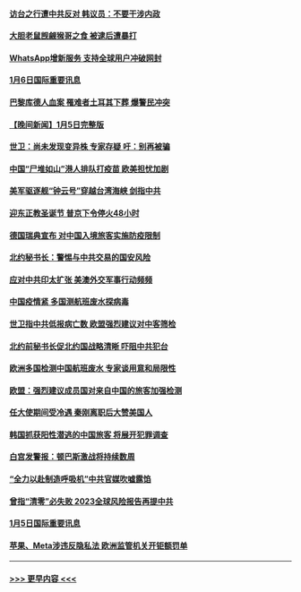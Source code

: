 #### [访台之行遭中共反对 韩议员：不要干涉内政](../pages/prog202/a103618472.md?t=01070343) 
#### [大胆老鼠觊觎猴哥之食 被逮后遭暴打](../pages/prog202/a103618467.md?t=01070343) 
#### [WhatsApp增新服务 支持全球用户冲破网封](../pages/prog202/a103618456.md?t=01070343) 
#### [1月6日国际重要讯息](../pages/prog202/a103618485.md?t=01070343) 
#### [巴黎库德人血案 罹难者土耳其下葬 爆警民冲突](../pages/prog202/a103618432.md?t=01070343) 
#### [【晚间新闻】1月5日完整版](../pages/prog202/a103618214.md?t=01070343) 
#### [世卫：尚未发现变异株 专家存疑 吁：别再被骗](../pages/prog202/a103618272.md?t=01070343) 
#### [中国“尸堆如山”港人排队打疫苗 欧美担忧加剧](../pages/prog202/a103618275.md?t=01070343) 
#### [美军驱逐舰“钟云号”穿越台湾海峡 剑指中共](../pages/prog202/a103618180.md?t=01070343) 
#### [迎东正教圣诞节 普京下令停火48小时](../pages/prog202/a103618102.md?t=01070343) 
#### [德国瑞典宣布 对中国入境旅客实施防疫限制](../pages/prog202/a103618095.md?t=01070343) 
#### [北约秘书长：警惕与中共交易的国安风险](../pages/prog202/a103618104.md?t=01070343) 
#### [应对中共印太扩张 美澳外交军事行动频频](../pages/prog202/a103618108.md?t=01070343) 
#### [中国疫情紧 多国测航班废水探病毒](../pages/prog202/a103618097.md?t=01070343) 
#### [世卫指中共低报病亡数 欧盟强烈建议对中客筛检](../pages/prog202/a103617864.md?t=01070343) 
#### [北约前秘书长促北约国战略清晰 吓阻中共犯台](../pages/prog202/a103617866.md?t=01070343) 
#### [欧洲多国检测中国航班废水 专家谈用意和局限性](../pages/prog202/a103617845.md?t=01070343) 
#### [欧盟：强烈建议成员国对来自中国的旅客加强检测](../pages/prog202/a103617735.md?t=01070343) 
#### [任大使期间受冷遇 秦刚离职后大赞美国人](../pages/prog202/a103617575.md?t=01070343) 
#### [韩国抓获阳性潜逃的中国旅客 将展开犯罪调查](../pages/prog202/a103617691.md?t=01070343) 
#### [白宫发警报：顿巴斯激战将持续数周](../pages/prog202/a103617571.md?t=01070343) 
#### [“全力以赴制造呼吸机”中共官媒吹嘘露馅](../pages/prog202/a103617568.md?t=01070343) 
#### [曾指“清零”必失败 2023全球风险报告再提中共](../pages/prog202/a103617587.md?t=01070343) 
#### [1月5日国际重要讯息](../pages/prog202/a103617585.md?t=01070343) 
#### [苹果、Meta涉违反隐私法 欧洲监管机关开钜额罚单](../pages/prog202/a103617516.md?t=01070343) 

----
#### [ >>> 更早内容 <<< ](../indexes/prog202-earlier.md)
